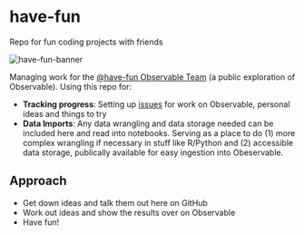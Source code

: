 # have-fun
Repo for fun coding projects with friends

![have-fun-banner](https://github.com/zachbogart/have-fun/assets/31786233/29374a05-b37f-4368-893c-0bcc1ede9f9e)

Managing work for the [@have-fun Observable Team](https://observablehq.com/@have-fun?tab=profile) (a public exploration of Observable). Using this repo for:

- **Tracking progress**: Setting up [issues](https://github.com/zachbogart/have-fun/issues) for work on Observable, personal ideas and things to try
- **Data Imports**: Any data wrangling and data storage needed can be included here and read into notebooks. Serving as a place to do (1) more complex wrangling if necessary in stuff like R/Python and (2) accessible data storage, publically available for easy ingestion into Obeservable.

## Approach

- Get down ideas and talk them out here on GitHub
- Work out ideas and show the results over on Observable
- Have fun!
